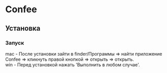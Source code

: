 # Confee

## Установка

### Запуск
mac - После установки зайти в finder/Программы => найти приложение Confee =>  кликнуть правой кнопкой => открыть => открыть.  
win - Перед установкой нажать 'Выполнить в любом случае'.













